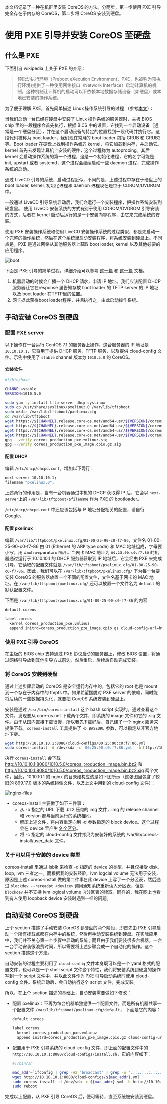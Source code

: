本文档记录了一种在机群里安装 CoreOS 的方法。分两步，第一步使用 PXE 引导完全存在于内存的 CoreOS，第二步将 CoreOS 安装到硬盘。

# 使用 PXE 引导并安装 CoreOS 至硬盘

## 什么是 PXE

下面引自 wikipedia 上关于 PXE 的介绍：

> 预启动执行环境（Preboot eXecution Environment，PXE，也被称为预执行环境)提供了一种使用网络接口（Network Interface）启动计算机的机制。这种机制让计算机的启动可以不依赖本地数据存储设备（如硬盘）或本地已安装的操作系统。

为了便于理解 PXE，首先简单描述 Linux 操作系统引导的过程 （参考[本文]( http://www.tldp.org/HOWTO/Unix-and-Internet-Fundamentals-HOWTO/bootup.html)）：

当我们启动一台已经在硬盘中安装了 Linux 操作系统的服务器时，主板 BIOS chip 里的一段程序会首先执行，根据 BIOS 中的设置，它找到一个启动设备（通常是一个硬盘分区），并在这个启动设备的特定的位置找到一段代码并执行它。这段代码被称为 boot loader，我们现在常用的 boot loader 包括 GRUB 和 GRUB2 等。Boot loader 在硬盘上找到操作系统的 kernel，将它加载到内存，并启动它。kernel 首先去发现计算机上安装的硬件，这个过程称为 autoprobing。其后 kernel 会启动操作系统的第一个进程，这是一个初始化进程，它的名字可能是 init, upstart 或者 systemd，这个进程会继续启动一些 daemon 进程，完成操作系统的启动。

通过 LiveCD 引导的系统，启动过程近似，不同的是，上述过程中存在于硬盘上的 boot loader, kernel, 初始化进程和 daemon 进程现在是位于 CDROM/DVDROM 中。

一般通过 LiveCD 引导系统启动后，我们会运行一个安装程序，把操作系统安装到硬盘里。 使用 LiveCD 安装系统的方式有别于使用 CDROM/DVDROM 引导安装的方式，后者在 kernel 启动后运行的是一个安装向导程序，由它来完成系统的安装。

使用 PXE 安装操作系统和使用 LiveCD 安装操作系统的过程类似，都是先启动一个完整的操作系统，然后在这个系统里启动安装程序，将系统安装到硬盘上。不同点是，PXE 是通过网络从其他服务器上获取 boot loader, kernel 以及其他必要的应用程序。

![boot](images/boot.png)

下面是 PXE 引导的简单过程，详细介绍可以参考 [这一篇](https://docs.oracle.com/cd/E24628_01/em.121/e27046/appdx_pxeboot.htm#EMLCM12198) 和 [这一篇](http://www.syslinux.org/wiki/index.php?title=PXELINUX) 文档。

1. 机器启动的时候会广播一个 DHCP 请求，申请 IP 地址。我们应该配置 DHCP 服务器让它在response 里告知存放 boot loader 的 TFTP server 的 IP 地址以及 boot loader 在TFTP里的位置。
2. 网卡据此获得boot loader程序，并且执行之，由此启动操作系统。


## 手动安装 CoreOS 到硬盘

### 配置 PXE server

以下操作在一台运行 CentOS 7.1 的服务器上操作，这台服务器的 IP 地址是 `10.10.10.1`，它将用于提供 DHCP 服务，TFTP 服务，以及提供 cloud-config 文件。示例中使用了 `stable` channel 版本为 `1010.5.0` 的 CoreOS。

#### 安装软件

```bash
#!/bin/bash

CHANNEL=stable
VERSION=1010.5.0

sudo yum -y install tftp-server dhcp syslinux
sudo cp /usr/share/syslinux/pxelinux.0 /var/lib/tftpboot
sudo mkdir /var/lib/tftpboot/pxelinux.cfg
cd /var/lib/tftpboot
wget https://${CHANNEL}.release.core-os.net/amd64-usr/${VERSION}/coreos_production_pxe.vmlinuz
wget https://${CHANNEL}.release.core-os.net/amd64-usr/${VERSION}/coreos_production_pxe.vmlinuz.sig
wget https://${CHANNEL}.release.core-os.net/amd64-usr/${VERSION}/coreos_production_pxe_image.cpio.gz
wget https://${CHANNEL}.release.core-os.net/amd64-usr/${VERSION}/coreos_production_pxe_image.cpio.gz.sig
gpg --verify coreos_production_pxe.vmlinuz.sig
gpg --verify coreos_production_pxe_image.cpio.gz.sig
```
#### 配置 DHCP

编辑 `/etc/dhcp/dhcpd.conf`，增加以下两行：
```bash
next-server 10.10.10.1;
filename "pxelinux.0";
```
上述两行的作用是，当有一台机器通过本机的 DHCP 获取得 IP 后，它会以 `next-server`上的 `/var/lib/tftpboot/$filename` 作为 PXE 的 bootloader。

`/etc/dhcp/dhcpd.conf` 中还应该包括与 IP 地址分配相关的配置，请自行 Google。

#### 配置 pxelinux

编辑 `/var/lib/tftpboot/pxelinux.cfg/01-00-25-90-c0-f7-86`，文件名 01-00-25-90-c0-f7-86 由 01 (Ethernet 的 ARP type code) 和 MAC 地址组成，字母要小写，用 dash separators 隔开。当网卡 MAC 地址为 `00:25:90:c0:f7:86` 的机器通过运行于 10.10.10.1 的 DHCP 服务器获取到 IP 地址后，它会经由 PXE  来完成引导，它读取的配置文件就是 `/var/lib/tftpboot/pxelinux.cfg/01-00-25-90-c0-f7-86`。因此，我们可以在 `/var/lib/tftpboot/pxelinux.cfg/` 下为每一台要安装 CoreOS 的服务器放置一个不同的配置文件，文件名基于网卡的 MAC 地址。在 `/var/lib/tftpboot/pxelinux.cfg/` 还可以放置一个文件名为 `default` 的默认配置文件。

下面是 `/var/lib/tftpboot/pxelinux.cfg/01-00-25-90-c0-f7-86` 的内容

```bash
default coreos

label coreos
  kernel coreos_production_pxe.vmlinuz
  append initrd=coreos_production_pxe_image.cpio.gz cloud-config-url=http://10.10.10.1:8080/cloud-configs/00:25:90:c0:f7:86.yml
```

### 使用 PXE 引导 CoreOS

在主板的 BIOS chip 支持通过 PXE 协议启动的服务器上，修改 BIOS 设置，将通过网络引导放到其他引导方式前边，然后重启，后续后自动完成安装。


### 将 CoreOS 安装到硬盘

通过上述步骤启动的 CoreOS 是安全运行内存中的，包括它的 root 也是 mount 到一个存在于内存中的 tmpfs 中。如果希望摆脱对 PXE server 的依赖，同时能将后续的一些数据持久化，就要把 CoreOS 系统安装到硬盘上。

安装是通过 `/usr/bin/coreos-install` 这个 bash script 实现的。通过查看这个文件，发现要从 core-os.net 下载两个文件，即系统的 image 文件和它的 .sig 文件。由于从国内直接下载很慢，所以我先下载好后，自己建了一个 nginx 服务来提供下载。`coreos-install` 工具提供了 `-b BASEURL` 参数，可以指定从非官方地址下载。

```bash
wget http://10.10.10.1:8080/cloud-configs/00:25:90:c0:f7:86.yml
sudo coreos-install -d /dev/sda -c '00:25:90:c0:f7:86.yml' -b http://10.10.10.1:8080
```

执行  `coreos-install` 会下载 http://10.10.10.1:8080/1010.5.0/coreos_production_image.bin.bz2 和 http://10.10.10.1:8080/1010.5.0/coreos_production_image.bin.bz2.sig 两个文件，因此，10.10.10.1 的 nginx 的目录结构应该是如下图所示（这张图里包含了较旧的 899.17.0 版本的系统镜像文件，以及上文中用到的 cloud-config 文件）：

![nginx-files](images/nginx-files.png)

* coreos-install 主要做了如下三件事：
  * 从 -b 指定的 URL 下载 .bz2 压缩的 img 文件，img 的 release channel 和 version 都与当前运行的系统相同。
  * 解压上述文件，将内容重定向到 -d 参数指定的 block device。这个过程会在 device 里产生 [9 个区分](https://coreos.com/os/docs/latest/sdk-disk-partitions.html)。
  * 将 -c 指定的 cloud-config 文件拷贝为安装好的系统的 /var/lib/coreos-install/user_data 文件。

### 关于可以用于安装的 device 类型

coreos-install 里通过 lsblk 来检查 -d 指定的 device 的类型，并且仅接受 disk, loop, lvm 三者之一。而根据我的安装经验，lvm logcial volume 无法用于安装，原因是上述 coreos-install 做的第二件事在此 device 上写了一个分区表，然后通过 ```blockdev --rereadpt <device>``` 调用通知系统重新读入分区表，但是 ```blockdev``` 并不支持 lvm logical volume 内分区表的读取。同样的，我在网上也看到有人使用 loopback device 安装时遇到一样的问题。



## 自动安装 CoreOS 到硬盘

上个 section 描述了手动安装 CoreOS 到硬盘的两个阶段，即首先由 PXE 引导启动一个所有挂载点都在内存中的系统，然后再手动安装系统到硬盘。在实际应用中，我们并不关心第一个步骤中启动的系统；而且由于我们要装很多台机器，一台一台手动安装很浪费时间，所以需要将上述步骤变成一个自动化的操作。这个 section 描述这个方法。

自动安装的过程主要利用了 `cloud-config` 文件本身既可以是一个 yaml 格式的配置文件，也可以是一个 shell script 文件这个特性，我们将安装系统到硬盘的操作写到一个 script 文件中，并以此文件作为  PXE 引导启动系统时使用 cloud-config 文件。系统启动后，会自动执行这个 script 文件，完成安装。

所以，在上个 section 描述的基础上，自动安装需要做如下修改：

* 配置 pxelinux：不再为每台机器单独提供一个配置文件，而是所有机器共享一个配置文件 `/var/lib/tftpboot/pxelinux.cfg/default`， 下面是它的内容：

  ```bash
  default coreos

  label coreos
    kernel coreos_production_pxe.vmlinuz
    append initrd=coreos_production_pxe_image.cpio.gz cloud-config-url=http://10.10.10.1:8080/cloud-configs/install.sh
  ```

* 配置用于 PXE 引导系统的 cloud-config 文件，即上面的配置文件中的 `http://10.10.10.1:8080/cloud-configs/install.sh`，它的内容如下：

  ```bash
  #!/bin/sh

  mac_addr=`ifconfig | grep -A2 'broadcast' | grep -o '..:..:..:..:..:..'`
  wget http://10.10.10.1:8080/cloud-configs/${mac_addr}.yml
  sudo coreos-install -d /dev/sda -c ${mac_addr}.yml -b http://10.10.10.1:8080
  sudo reboot
  ```


完成以上配置，从 PXE 引导 CoreOS 后，便可等待，直至系统被安装到硬盘。
